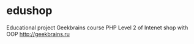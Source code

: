# edushop
Educational project Geekbrains course PHP Level 2 of Intenet shop with OOP
http://geekbrains.ru
